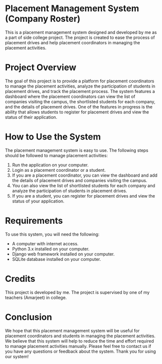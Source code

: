 # Placement Management System (Company Roster)
This is a placement management system designed and developed by me as a part of side college project. The project is created to ease the process of placement drives and help placement coordinators in managing the placement activities.

# Project Overview
The goal of this project is to provide a platform for placement coordinators to manage the placement activities, analyze the participation of students in placement drives, and track the placement process. The system features a dashboard where the placement coordinators can view the list of companies visiting the campus, the shortlisted students for each company, and the details of placement drives. One of the features in progress is the ability that allows students to register for placement drives and view the status of their application.

# How to Use the System
The placement management system is easy to use. The following steps should be followed to manage placement activities:

1. Run the application on your computer.
2. Login as a placement coordinator or a student.
3. If you are a placement coordinator, you can view the dashboard and add the details of placement drives and companies visiting the campus.
4. You can also view the list of shortlisted students for each company and analyze the participation of students in placement drives.
5. If you are a student, you can register for placement drives and view the status of your application.
# Requirements
To use this system, you will need the following:

* A computer with internet access.
* Python 3.x installed on your computer.
* Django web framework installed on your computer.
* SQLite database installed on your computer.
# Credits
This project is developed by me. The project is supervised by one of my teachers (Amarjeet) in college.

# Conclusion
We hope that this placement management system will be useful for placement coordinators and students in managing the placement activities. We believe that this system will help to reduce the time and effort required to manage placement activities manually. Please feel free to contact us if you have any questions or feedback about the system. Thank you for using our system!
